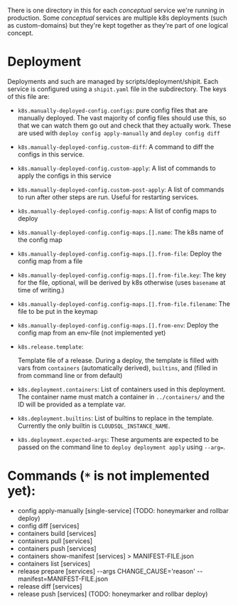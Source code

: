 There is one directory in this for each _conceptual_ service we're running in
production. Some _conceptual_ services are multiple k8s deployments (such as
custom-domains) but they're kept together as they're part of one logical
concept.

# Deployment

Deployments and such are managed by scripts/deployment/shipit. Each service is configured using a `shipit.yaml` file in the subdirectory. The keys of this file are:

- `k8s.manually-deployed-config.configs`:
  pure config files that are manually deployed. The vast majority of config files
  should use this, so that we can watch them go out and check that they actually
  work. These are used with `deploy config apply-manually` and `deploy config diff`

- `k8s.manually-deployed-config.custom-diff`:
  A command to diff the configs in this service.

- `k8s.manually-deployed-config.custom-apply`:
  A list of commands to apply the configs in this service

- `k8s.manually-deployed-config.custom-post-apply`:
  A list of commands to run after other steps are run. Useful for restarting services.

- `k8s.manually-deployed-config.config-maps`:
  A list of config maps to deploy

- `k8s.manually-deployed-config.config-maps.[].name`:
  The k8s name of the config map

- `k8s.manually-deployed-config.config-maps.[].from-file`:
  Deploy the config map from a file

- `k8s.manually-deployed-config.config-maps.[].from-file.key`:
  The key for the file, optional, will be derived by k8s otherwise (uses `basename` at
  time of writing.)

- `k8s.manually-deployed-config.config-maps.[].from-file.filename`:
  The file to be put in the keymap

- `k8s.manually-deployed-config.config-maps.[].from-env`:
  Deploy the config map from an env-file (not implemented yet)

- `k8s.release.template`:

  Template file of a release. During a deploy, the template is filled with vars from
  `containers` (automatically derived), `builtins`, and (filled in from command
  line or from default)

- `k8s.deployment.containers`:
  List of containers used in this deployment. The container name must match a
  container in `../containers/` and the ID will be provided as a template var.

- `k8s.deployment.builtins`:
  List of builtins to replace in the template. Currently the only builtin is
  `CLOUDSQL_INSTANCE_NAME`.

- `k8s.deployment.expected-args`:
  These arguments are expected to be passed on the command line to `deploy deployment apply` using `--arg=`.

# Commands (`*` is not implemented yet):

- config apply-manually [single-service] (TODO: honeymarker and rollbar deploy)
- config diff [services]
- containers build [services]
- containers pull [services]
- containers push [services]
- containers show-manifest [services] > MANIFEST-FILE.json
- containers list [services]
- release prepare [services] --args CHANGE_CAUSE='reason' --manifest=MANIFEST-FILE.json
- release diff [services]
- release push [services] (TODO: honeymarker and rollbar deploy)

